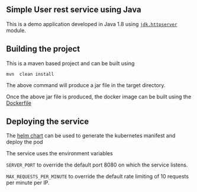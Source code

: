 ## Simple User rest service using Java

This is a demo application developed in Java 1.8 using
[`jdk.httpserver`](https://docs.oracle.com/javase/8/docs/jre/api/net/httpserver/spec/com/sun/net/httpserver/package-summary.html) module.

## Building the project

This is a maven based project and can be built using 

`mvn  clean install`

The above command will produce a jar file in the target directory.

Once the above jar file is produced, the docker image  can be built using the [Dockerfile](Dockerfile)

## Deploying the service

The [helm chart](charts/user-service) can be used to generate the kubernetes manifest and deploy the pod

The service uses the environment variables 

`SERVER_PORT` to override the default port 8080 on which the service listens.

`MAX_REQUESTS_PER_MINUTE` to override the default rate limiting of 10 requests per minute per IP.

